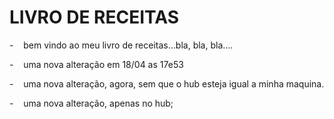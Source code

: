 # LIVRO DE RECEITAS

-    bem vindo ao meu livro de receitas...bla, bla, bla....

-    uma nova alteração em 18/04 as 17e53

-    uma nova alteração, agora, sem que o hub esteja igual a minha maquina.

-    uma nova alteração, apenas no hub;

